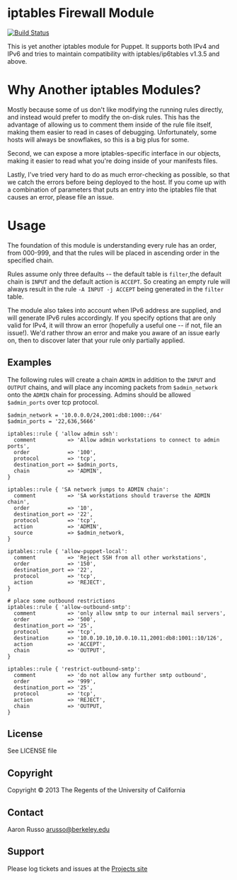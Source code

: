 # iptables Firewall Module #

[![Build Status](https://travis-ci.org/arusso/puppet-iptables.png?branch=master)](https://travis-ci.org/arusso/puppet-iptables)

This is yet another iptables module for Puppet.  It supports both IPv4 and IPv6
and tries to maintain compatibility with iptables/ip6tables v1.3.5 and above.

# Why Another iptables Modules? #

Mostly because some of us don't like modifying the running rules directly, and 
instead would prefer to modify the on-disk rules.  This has the advantage of
allowing us to comment them inside of the rule file itself, making them easier 
to read in cases of debugging.  Unfortunately, some hosts will always be
snowflakes, so this is a big plus for some.

Second, we can expose a more iptables-specific interface in our objects, making
it easier to read what you're doing inside of your manifests files.

Lastly, I've tried very hard to do as much error-checking as possible, so that
we catch the errors before being deployed to the host.  If you come up with a
combination of parameters that puts an entry into the iptables file that causes
an error, please file an issue.

# Usage #

The foundation of this module is understanding every rule has an order, from
000-999, and that the rules will be placed in ascending order in the specified
chain.

Rules assume only three defaults -- the default table is `filter`,the default
chain is `INPUT` and the default action is `ACCEPT`.  So creating an empty rule
will always result in the rule `-A INPUT -j ACCEPT` being generated in the
`filter` table.

The module also takes into account when IPv6 address are supplied, and will
generate IPv6 rules accordingly.  If you specify options that are only valid
for IPv4, it will throw an error (hopefully a useful one -- if not, file an
issue!).  We'd rather throw an error and make you aware of an issue early on,
then to discover later that your rule only partially applied.

## Examples ##

The following rules will create a chain `ADMIN` in addition to the `INPUT` and
`OUTPUT` chains, and will place any incoming packets from `$admin_network` onto
the `ADMIN` chain for processing.  Admins should be allowed `$admin_ports` over
tcp protocol.

    $admin_network = '10.0.0.0/24,2001:db8:1000::/64'
    $admin_ports = '22,636,5666'
  
    iptables::rule { 'allow admin ssh':
      comment          => 'Allow admin workstations to connect to admin ports',
      order            => '100',
      protocol         => 'tcp',
      destination_port => $admin_ports,
      chain            => 'ADMIN',
    }
  
    iptables::rule { 'SA network jumps to ADMIN chain':
      comment          => 'SA workstations should traverse the ADMIN chain',
      order            => '10',
      destination_port => '22',
      protocol         => 'tcp',
      action           => 'ADMIN',
      source           => $admin_network,
    }
  
    iptables::rule { 'allow-puppet-local':
      comment          => 'Reject SSH from all other workstations',
      order            => '150',
      destination_port => '22',
      protocol         => 'tcp',
      action           => 'REJECT',
    }
   
    # place some outbound restrictions
    iptables::rule { 'allow-outbound-smtp':
      comment          => 'only allow smtp to our internal mail servers',
      order            => '500',
      destination_port => '25',
      protocol         => 'tcp',
      destination      => '10.0.10.10,10.0.10.11,2001:db8:1001::10/126',
      action           => 'ACCEPT',
      chain            => 'OUTPUT',
    }
  
    iptables::rule { 'restrict-outbound-smtp':
      comment          => 'do not allow any further smtp outbound',
      order            => '999',
      destination_port => '25',
      protocol         => 'tcp',
      action           => 'REJECT',
      chain            => 'OUTPUT,
    }

License
-------

See LICENSE file

Copyright
---------

Copyright &copy; 2013 The Regents of the University of California


Contact
-------

Aaron Russo <arusso@berkeley.edu>

Support
-------

Please log tickets and issues at the
[Projects site](https://github.com/arusso/puppet-iptables/issues/)
